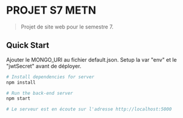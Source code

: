 # PROJET S7 METN

> Projet de site web pour le semestre 7.

## Quick Start

Ajouter le MONGO_URI au fichier default.json. Setup la var "env" et le "jwtSecret" avant de déployer.

```bash
# Install dependencies for server
npm install

# Run the back-end server
npm start

# Le serveur est en écoute sur l'adresse http://localhost:5000
```
